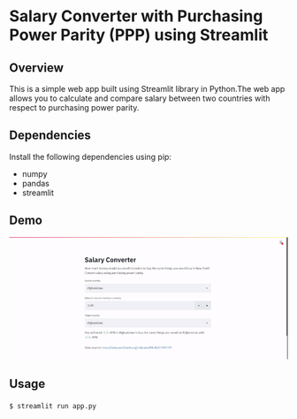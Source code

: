 # Salary Converter with Purchasing Power Parity (PPP) using Streamlit

## Overview
This is a simple web app built using Streamlit library in Python.The web app allows you to calculate and compare salary between two countries with respect to purchasing power parity.

## Dependencies
Install the following dependencies using pip:
* numpy
* pandas
* streamlit

## Demo
![Demo](https://raw.githubusercontent.com/prabodhw96/PPP/master/demo.gif)

## Usage
``$ streamlit run app.py``
